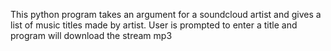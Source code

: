 This python program takes an argument for a soundcloud artist and gives a list of music titles made by artist.
User is prompted to enter a title and program will download the stream mp3
